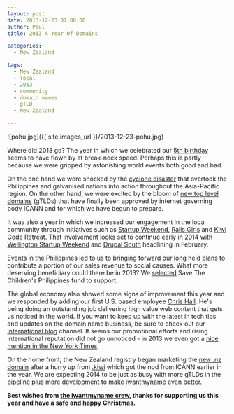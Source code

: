 ```yaml
---
layout: post
date: 2013-12-23 07:00:00
author: Paul
title: 2013 A Year Of Domains

categories:
  - New Zealand

tags:
  - New Zealand
  - local
  - 2013
  - community
  - domain names
  - gTLD
  - New Zealand

---
```


![pohu.jpg]({{ site.images_url }}/2013-12-23-pohu.jpg)

<!-- excerpt -->

Where did 2013 go? The year in which we celebrated our [5th birthday](http://blog.iwantmyname.com/2013/12/happy-5th-birthday-iwantmyname.html) seems to have flown by at break-neck speed. Perhaps this is partly because we were gripped by astonishing world events both good and bad. 

<!-- /excerpt -->

On the one hand we were shocked by the [cyclone disaster](http://blog.iwantmyname.com/2013/11/philippines-disaster-help-if-you-can.html) that overtook the Philippines and galvanised nations into action throughout the Asia-Pacific region. On the other hand, we were excited by the bloom of [new top level domains](http://blog.iwantmyname.com/2013/12/the-next-batch-of-gtlds-are-here-including-careers-photos-and-shoes.html) (gTLDs) that have finally been approved by internet governing body ICANN and for which we have begun to prepare.

It was also a year in which we increased our engagement in the local community through initiatives such as [Startup Weekend](http://wellington.startupweekend.org/2013/12/18/the-twelve-gifts-of-christmas-startup-weekend-edition/), [Rails Girls](http://blog.iwantmyname.com/2013/06/rails-girls-rally.html) and [Kiwi Code Retreat](http://blog.iwantmyname.com/2013/12/kiwi-code-retreat---advancing-the-art-of-coding-software.html). That involvement looks set to continue early in 2014 with [Wellington Startup Weekend](http://wellington.startupweekend.org/) and [Drupal South](https://drupalsouth2014.drupal.org.nz/) headlining in February.

Events in the Philippines led to us to bringing forward our long held plans to contribute a portion of our sales revenue to social causes. What more deserving beneficiary could there be in 2013? We [selected](http://blog.iwantmyname.com/2013/12/for-our-birthday-were-giving-back-and-you-should-too.html) Save The Children's Philippines fund to support. 

The global economy also showed some signs of improvement this year and we responded by adding our first U.S. based employee [Chris Hall](http://blog.iwantmyname.com/2013/09/chris-hall-is-a-writer.html). He's being doing an outstanding job delivering high value web content that gets us noticed in the world. If you want to keep up with the latest in tech tips and updates on the domain name business, be sure to check out our [international blog](http://blog.iwantmyname.com/) channel. It seems our promotional efforts and rising international reputation did not go unnoticed - in 2013 we even got a [nice mention in the New York Times](http://www.nytimes.com/2013/09/05/technology/personaltech/planting-your-flag-on-a-patch-of-the-web.html). 

On the home front, the New Zealand registry began marketing the [new .nz domain](https://iwantmyname.com/domains/dot-nz) after a hurry up from [.kiwi](http://blog.iwantmyname.com/2013/06/kiwi-domain-ready-to-fly.html) which got the nod from ICANN earlier in the year. We are expecting 2014 to be just as busy with more gTLDs in the pipeline plus more development to make iwantmyname even better. 

**Best wishes from [the iwantmyname crew](https://iwantmyname.co.nz/about), thanks for supporting us this year and have a safe and happy Christmas.**

